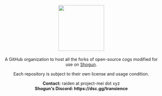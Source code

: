 <h1 align="center"><img src="https://v1.project-mei.xyz/images/logo-full.png" height="150"></center></h1>
<p align="center">A GitHub organization to host all the forks of open-source cogs modified for use on <a href="https://project-mei.xyz/">Shogun</a>.</p>

<p align="center">Each repository is subject to their own license and usage condition.</p>

<p align="center"><b>Contact:</b> raiden at project-mei dot xyz<br>
<b>Shogun's Discord: https://dsc.gg/transience</b>
</p>
